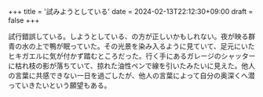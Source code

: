 +++
title = '試みようとしている'
date = 2024-02-13T22:12:30+09:00
draft = false
+++

試行錯誤している。しようとしている、の方が正しいかもしれない。夜が映る群青の水の上で鴨が眠っていた。その光景を染み入るように見ていて、足元にいたヒキガエルに気が付かず踏むところだった。行く手にあるガレージのシャッターに枯れ枝の影が落ちていて、掠れた油性ペンで線を引いたみたいに見えた。他人の言葉に共感できない一日を過ごしたが、他人の言葉によって自分の奥深くへ潜っていきたいという願望もある。
